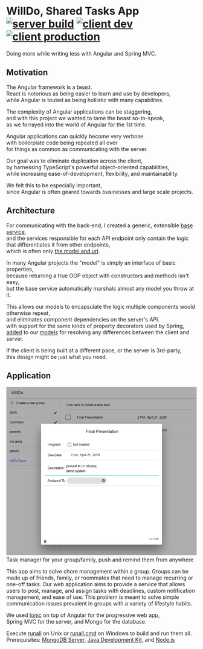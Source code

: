 # WillDo, Shared Tasks App [![server build](https://github.com/NedAnd1/WillDo/actions/workflows/server.yml/badge.svg)](https://github.com/NedAnd1/WillDo/actions/workflows/server.yml) [![client dev](https://github.com/NedAnd1/WillDo/actions/workflows/client-dev.yml/badge.svg)](https://github.com/NedAnd1/WillDo/actions/workflows/client-dev.yml) [![client production](https://github.com/NedAnd1/WillDo/actions/workflows/client-prod.yml/badge.svg)](https://github.com/NedAnd1/WillDo/actions/workflows/client-prod.yml)
Doing more while writing less with Angular and Spring MVC.

## Motivation
The Angular framework is a beast.<br/>
React is notorious as being easier to learn and use by developers,<br/>
while Angular is touted as being hollistic with many capabilites.

The complexity of Angular applications can be staggering,<br/>
and with this project we wanted to tame the beast so-to-speak,<br/>
as we forrayed into the world of Angular for the 1st time.

Angular applications can quickly become very verbose<br/>
with boilerplate code being repeated all over<br/>
for things as common as communicating with the server.

Our goal was to eliminate duplication across the client,<br/>
by harnessing TypeScript's powerful object-oriented capabilities,<br/>
while increasing ease-of-development, flexibility, and maintainability.

We felt this to be especially important,<br/>
since Angular is often geared towards businesses and large scale projects.

## Architecture
For communicating with the back-end, I created a generic, extensible [base service](client/src/app/core/api.service.ts),<br/>
and the services responsible for each API endpoint only contain the logic that differentiates it from other endpoints,<br/>
which is often only [the model and url](client/src/app/groups/groups.service.ts).

In many Angular projects the "model" is simply an interface of basic properties,<br/>
because returning a true OOP object with constructors and methods isn't easy,<br/>
but the base service automatically marshals almost any model you throw at it.

This allows our models to encapsulate the logic multiple components would otherwise repeat,<br/>
and eliminates component dependencies on the server's API.<br/>
with support for the same kinds of property decorators used by Spring,<br/>
[added](client/src/app/core/api.helper.ts) to our [models](client/src/app/tasks/comments/comment-class.ts) for resolving any differences between the client and server.

If the client is being built at a different pace, or the server is 3rd-party,<br/>
this design might be just what you need.

## Application
![Screenshot](screenshot.png)
Task manager for your group/family, push and remind them from anywhere

This app aims to solve chore management within a group. Groups can be made up of friends, family, or roommates that need to manage recurring or one-off tasks. Our web application aims to provide a service that allows users to post, manage, and assign tasks with deadlines, custom notification management, and ease of use. This problem is meant to solve simple communication issues prevalent in groups with a variety of lifestyle habits.

We used [Ionic](https://ionicframework.com/) on top of Angular for the progressive web app,<br/>
Spring MVC for the server, and Mongo for the database.

Execute [runall](runall) on Unix or [runall.cmd](runall.cmd) on Windows to build and run them all.
Prerequisites: [MongoDB Server](https://www.mongodb.com/download-center/community), [Java Development Kit](http://jdk.java.net/13/), and [Node.js](https://nodejs.org/en/download/)
